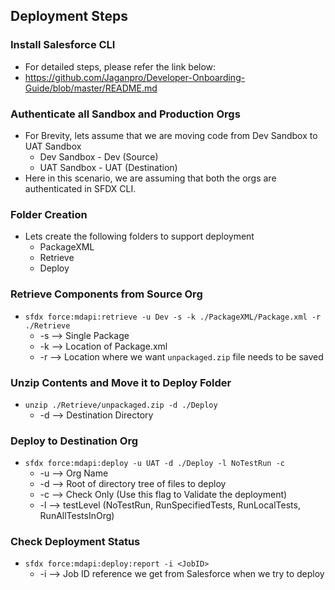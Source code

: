 ## Deployment Steps

### Install Salesforce CLI
  * For detailed steps, please refer the link below:
  * https://github.com/Jaganpro/Developer-Onboarding-Guide/blob/master/README.md
  
### Authenticate all Sandbox and Production Orgs
  * For Brevity, lets assume that we are moving code from Dev Sandbox to UAT Sandbox
      * Dev Sandbox - Dev (Source)
      * UAT Sandbox - UAT (Destination)
  * Here in this scenario, we are assuming that both the orgs are authenticated in SFDX CLI.
  
### Folder Creation
  * Lets create the following folders to support deployment
      * PackageXML
      * Retrieve
      * Deploy
      
### Retrieve Components from Source Org
  * `sfdx force:mdapi:retrieve -u Dev -s -k ./PackageXML/Package.xml -r ./Retrieve`
    * -s --> Single Package
    * -k --> Location of Package.xml
    * -r --> Location where we want `unpackaged.zip` file needs to be saved
    
### Unzip Contents and Move it to Deploy Folder
  * `unzip ./Retrieve/unpackaged.zip -d ./Deploy`
    * -d --> Destination Directory
    
### Deploy to Destination Org
  * `sfdx force:mdapi:deploy -u UAT -d ./Deploy -l NoTestRun -c`
    * -u --> Org Name
    * -d --> Root of directory tree of files to deploy 
    * -c --> Check Only (Use this flag to Validate the deployment) 
    * -l --> testLevel (NoTestRun, RunSpecifiedTests, RunLocalTests, RunAllTestsInOrg)
    
### Check Deployment Status
  * `sfdx force:mdapi:deploy:report -i <JobID>`
    * -i --> Job ID reference we get from Salesforce when we try to deploy
    
